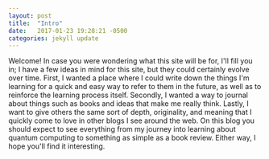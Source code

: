 ```yaml
---
layout: post
title:  "Intro"
date:   2017-01-23 19:28:21 -0500
categories: jekyll update
---
```

Welcome! In case you were wondering what this site will be for, I'll fill you in; I have a few ideas in mind for this site, but they could certainly evolve over time. First, I wanted a place where I could write down the things I'm learning for a quick and easy way to refer to them in the future, as well as to reinforce the learning process itself. Secondly, I wanted a way to journal about things such as books and ideas that make me really think. Lastly, I want to give others the same sort of depth, originality, and meaning that I quickly come to love in other blogs I see around the web. On this blog you should expect to see everything from my journey into learning about quantum computing to something as simple as a book review. Either way, I hope you'll find it interesting.
